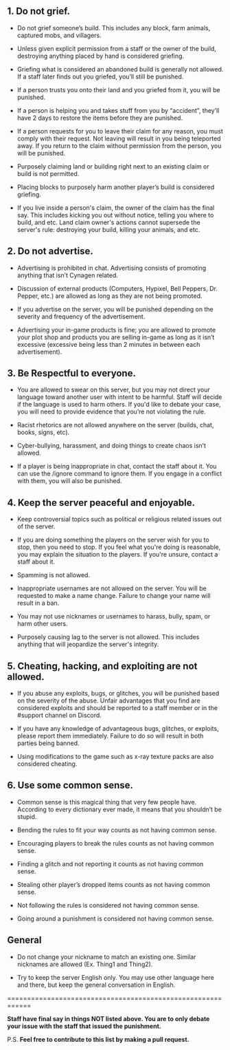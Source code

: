 ## 1. Do not grief.

* Do not grief someone’s build. This includes any block, farm animals, captured mobs, and villagers.

* Unless given explicit permission from a staff or the owner of the build, destroying anything placed by hand is considered griefing.

* Griefing what is considered an abandoned build is generally not allowed. If a staff later finds out you griefed, you’ll still be punished.

* If a person trusts you onto their land and you griefed from it, you will be punished.

* If a person is helping you and takes stuff from you by “accident”, they’ll have 2 days to restore the items before they are punished.

* If a person requests for you to leave their claim for any reason, you must comply with their request. Not leaving will result in you being teleported away. If you return to the claim without permission from the person, you will be punished.

* Purposely claiming land or building right next to an existing claim or build is not permitted.

* Placing blocks to purposely harm another player’s build is considered griefing.

* If you live inside a person's claim, the owner of the claim has the final say. This includes kicking you out without notice, telling you where to build, and etc. Land claim owner's actions cannot supersede the server's rule: destroying your build, killing your animals, and etc. 



## 2. Do not advertise.
* Advertising is prohibited in chat. Advertising consists of promoting anything that isn’t Cynagen related.

* Discussion of external products (Computers, Hypixel, Bell Peppers, Dr. Pepper, etc.) are allowed as long as they are not being promoted. 

* If you advertise on the server, you will be punished depending on the severity and frequency of the advertisement.

* Advertising your in-game products is fine; you are allowed to promote your plot shop and products you are selling in-game as long as it isn’t excessive (excessive being less than 2 minutes in between each advertisement).



## 3. Be Respectful to everyone. 
* You are allowed to swear on this server, but you may not direct your language toward another user with intent to be harmful. Staff will decide if the language is used to harm others. If you'd like to debate your case, you will need to provide evidence that you’re not violating the rule.

* Racist rhetorics are not allowed anywhere on the server (builds, chat, books, signs, etc).

* Cyber-bullying, harassment, and doing things to create chaos isn’t allowed.

* If a player is being inappropriate in chat, contact the staff about it. You can use the /ignore command to ignore them. If you engage in a conflict with them, you will also be punished.



## 4. Keep the server peaceful and enjoyable.
* Keep controversial topics such as political or religious related issues out of the server.

* If you are doing something the players on the server wish for you to stop, then you need to stop. If you feel what you're doing is reasonable, you may explain the situation to the players. If you're unsure, contact a staff about it.

* Spamming is not allowed.

* Inappropriate usernames are not allowed on the server. You will be requested to make a name change. Failure to change your name will result in a ban.

* You may not use nicknames or usernames to harass, bully, spam, or harm other users. 

* Purposely causing lag to the server is not allowed. This includes anything that will jeopardize the server's integrity.



## 5. Cheating, hacking, and exploiting are not allowed. 
* If you abuse any exploits, bugs, or glitches, you will be punished based on the severity of the abuse. Unfair advantages that you find are considered exploits and should be reported to a staff member or in the #support channel on Discord. 

* If you have any knowledge of advantageous bugs, glitches, or exploits, please report them immediately. Failure to do so will result in both parties being banned.

* Using modifications to the game such as x-ray texture packs are also considered cheating.



## 6. Use some common sense.
* Common sense is this magical thing that very few people have. According to every dictionary ever made, it means that you shouldn’t be stupid.

* Bending the rules to fit your way counts as not having common sense.

* Encouraging players to break the rules counts as not having common sense.

* Finding a glitch and not reporting it counts as not having common sense.

* Stealing other player’s dropped items counts as not having common sense.

* Not following the rules is considered not having common sense.

* Going around a punishment is considered not having common sense.



## General

* Do not change your nickname to match an existing one. Similar nicknames are allowed (Ex. Thing1 and Thing2).

* Try to keep the server English only. You may use other language here and there, but keep the general conversation in English.


============================================================

**Staff have final say in things NOT listed above. You are to only debate your issue with the staff that issued the punishment.**

P.S. **Feel free to contribute to this list by making a pull request.**
